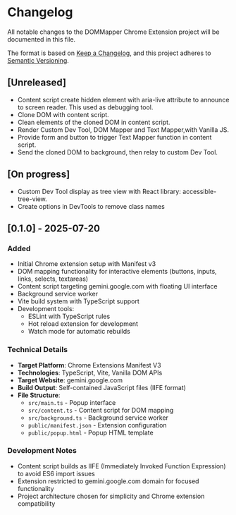 # Changelog

All notable changes to the DOMMapper Chrome Extension project will be documented in this file.

The format is based on [Keep a Changelog](https://keepachangelog.com/en/1.0.0/),
and this project adheres to [Semantic Versioning](https://semver.org/spec/v2.0.0.html).

## [Unreleased]

- Content script create hidden element with aria-live attribute to announce to screen reader. This used as debugging tool.
- Clone DOM with content script.
- Clean elements of the cloned DOM in content script.
- Render Custom Dev Tool, DOM Mapper and Text Mapper,with Vanilla JS.
- Provide form and button to trigger Text Mapper function in content script.
- Send the cloned DOM to background, then relay to custom Dev Tool.

## [On progress]

- Custom Dev Tool display as tree view with React library: accessible-tree-view.
- Create options in DevTools to remove class names

## [0.1.0] - 2025-07-20

### Added

- Initial Chrome extension setup with Manifest v3
- DOM mapping functionality for interactive elements (buttons, inputs, links, selects, textareas)
- Content script targeting gemini.google.com with floating UI interface
- Background service worker
- Vite build system with TypeScript support
- Development tools:
  - ESLint with TypeScript rules
  - Hot reload extension for development
  - Watch mode for automatic rebuilds

### Technical Details

- **Target Platform**: Chrome Extensions Manifest V3
- **Technologies**: TypeScript, Vite, Vanilla DOM APIs
- **Target Website**: gemini.google.com
- **Build Output**: Self-contained JavaScript files (IIFE format)
- **File Structure**:
  - `src/main.ts` - Popup interface
  - `src/content.ts` - Content script for DOM mapping
  - `src/background.ts` - Background service worker
  - `public/manifest.json` - Extension configuration
  - `public/popup.html` - Popup HTML template

### Development Notes

- Content script builds as IIFE (Immediately Invoked Function Expression) to avoid ES6 import issues
- Extension restricted to gemini.google.com domain for focused functionality
- Project architecture chosen for simplicity and Chrome extension compatibility
